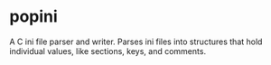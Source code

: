 # popini
A C ini file parser and writer. Parses ini files into structures that hold individual values, like sections, keys, and comments.
